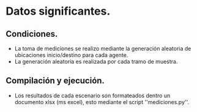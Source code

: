 # Datos significantes.

## Condiciones.

- La toma de mediciones se realizo mediante la generación aleatoria de ubicaciones inicio/destino para cada agente.
- La generación aleatoria es realizada por cada tramo de muestra.


## Compilación y ejecución.

- Los resultados de cada escenario son formateados dentro un documento xlsx (ms excel), esto mediante el script ''mediciones.py''. 
